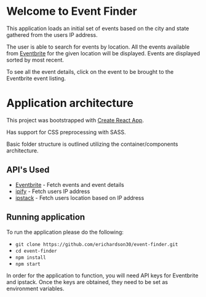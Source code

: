 # Welcome to Event Finder

This application loads an initial set of events based on the city and state gathered from the users IP address.

The user is able to search for events by location. All the events available from [Eventbrite](https://www.eventbrite.com/) for the given location will be displayed. Events are displayed sorted by most recent.

To see all the event details, click on the event to be brought to the Eventbrite event listing.

# Application architecture

This project was bootstrapped with [Create React App](https://github.com/facebookincubator/create-react-app).

Has support for CSS preprocessing with SASS.

Basic folder structure is outlined utilizing the container/components architecture.

## API's Used

- [Eventbrite](https://www.eventbrite.com/developer/v3/api_overview/) - Fetch events and event details
- [ipify](https://www.ipify.org/) - Fetch users IP address
- [ipstack](https://ipstack.com/documentation) - Fetch users location based on IP address

## Running application

To run the application please do the following:

- `git clone https://github.com/erichardson30/event-finder.git`
- `cd event-finder`
- `npm install`
- `npm start`

In order for the application to function, you will need API keys for Eventbrite and ipstack. Once the keys are obtained, they need to be set as environment variables.
